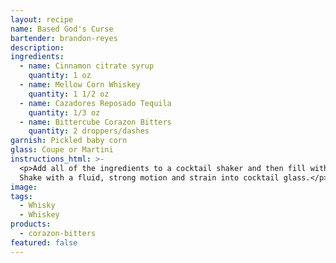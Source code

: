 ```yaml
---
layout: recipe
name: Based God's Curse
bartender: brandon-reyes
description:
ingredients:
  - name: Cinnamon citrate syrup
    quantity: 1 oz
  - name: Mellow Corn Whiskey
    quantity: 1 1/2 oz
  - name: Cazadores Reposado Tequila
    quantity: 1/3 oz
  - name: Bittercube Corazon Bitters
    quantity: 2 droppers/dashes
garnish: Pickled baby corn
glass: Coupe or Martini
instructions_html: >-
  <p>Add all of the ingredients to a cocktail shaker and then fill with ice.
  Shake with a fluid, strong motion and strain into cocktail glass.</p>
image:
tags:
  - Whisky
  - Whiskey
products:
  - corazon-bitters
featured: false
---
```



